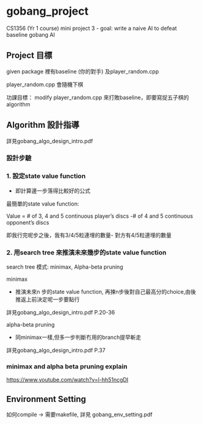 # gobang_project
CS1356 (Yr 1 course) mini project 3 - goal: write a naive AI to defeat baseline gobang AI

## Project 目標

given package 裡有baseline (你的對手) 及player_random.cpp

player_random.cpp 會隨機下棋

功課目標： modify player_random.cpp 來打敗baseline，即要寫捉五子棋的algorithm


## Algorithm 設計指導
詳見gobang_algo_design_intro.pdf

### 設計步驗

### 1. 設定state value function

- 即計算邊一步落得比較好的公式

最簡單的state value function:

 Value = # of 3, 4 and 5 continuous player’s discs
-# of 4 and 5 continuous opponent’s discs

即我行完呢步之後，我有3/4/5粒連埋的數量- 對方有4/5粒連埋的數量

### 2. 用search tree 來推演未來幾步的state value function

search tree 模式: minimax, Alpha-beta pruning

minimax

- 推演未來n 步的state value function, 再揀n步後對自己最高分的choice,由後推返上前決定呢一步要點行

詳見gobang_algo_design_intro.pdf P.20-36

alpha-beta pruning

- 同minimax一樣,但多一步判斷冇用的branch提早斬走


詳見gobang_algo_design_intro.pdf P.37

### minimax and alpha beta pruning explain

https://www.youtube.com/watch?v=l-hh51ncgDI

## Environment Setting

如何compile -> 需要makefile, 詳見 gobang_env_setting.pdf




